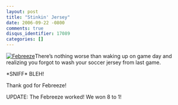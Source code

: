 ```yaml
---
layout: post
title: "Stinkin' Jersey"
date: 2006-09-22 -0800
comments: true
disqus_identifier: 17089
categories: []
---
```

[![Febreeze](http://haacked.com/images/haacked_com/WindowsLiveWriter/StinkinJersey_8EF8/6072821_thumb2.jpg)](http://haacked.com/images/haacked_com/WindowsLiveWriter/StinkinJersey_8EF8/60728214.jpg)There’s
nothing worse than waking up on game day and realizing you forgot to
wash your soccer jersey from last game.

\*SNIFF\* BLEH!

Thank god for Febreeze!

UPDATE: The Febreeze worked! We won 8 to 1!

